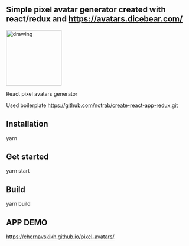 ## Simple pixel avatar generator created with react/redux and https://avatars.dicebear.com/
<img src="https://avatars.dicebear.com/v2/male/pixel.svg" alt="drawing" width="150"/>

React pixel avatars generator

Used boilerplate https://github.com/notrab/create-react-app-redux.git

## Installation

yarn


## Get started

yarn start

## Build
yarn build

## APP DEMO
https://chernavskikh.github.io/pixel-avatars/
